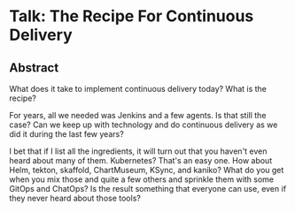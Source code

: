 # Talk: The Recipe For Continuous Delivery

## Abstract

What does it take to implement continuous delivery today? What is the recipe?

For years, all we needed was Jenkins and a few agents. Is that still the case? Can we keep up with technology and do continuous delivery as we did it during the last few years?

I bet that if I list all the ingredients, it will turn out that you haven't even heard about many of them. Kubernetes? That's an easy one. How about Helm, tekton, skaffold, ChartMuseum, KSync, and kaniko? What do you get when you mix those and quite a few others and sprinkle them with some GitOps and ChatOps? Is the result something that everyone can use, even if they never heard about those tools?
